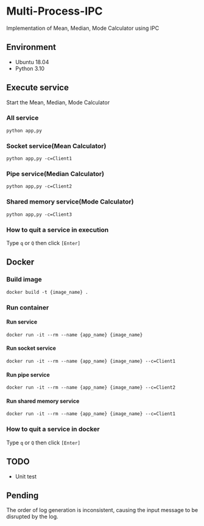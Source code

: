 # Multi-Process-IPC
Implementation of Mean, Median, Mode Calculator using IPC

## Environment
* Ubuntu 18.04
* Python 3.10

## Execute service
Start the Mean, Median, Mode Calculator
### All service
`python app,py`

### Socket service(Mean Calculator)
`python app,py -c=Client1`

### Pipe service(Median Calculator)
`python app,py -c=Client2`

### Shared memory service(Mode Calculator)
`python app,py -c=Client3`

### How to quit a service in execution
Type `q` or `Q` then click `[Enter]`


## Docker
### Build image

`docker build -t {image_name} .`

### Run container
#### Run service
`docker run -it --rm --name {app_name} {image_name}`

#### Run socket service
`docker run -it --rm --name {app_name} {image_name} --c=Client1`
#### Run pipe service
`docker run -it --rm --name {app_name} {image_name} --c=Client2`
#### Run shared memory service
`docker run -it --rm --name {app_name} {image_name} --c=Client1`

### How to quit a service in docker
Type `q` or `Q` then click `[Enter]`

## TODO
* Unit test

## Pending
The order of log generation is inconsistent, causing the input message to be disrupted by the log.